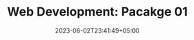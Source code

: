 ---
title: "Web Development: Pacakge 01"
date: 2023-06-02T23:41:49+05:00
draft: false
type: "page"
url: /services/Web-Development/Package01
image: "/images/2023/"
---